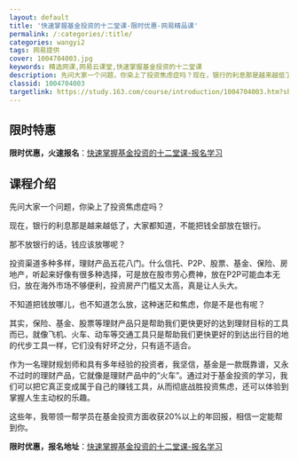 ```yaml
---
layout: default
title: '快速掌握基金投资的十二堂课-限时优惠-网易精品课'
permalink: /:categories/:title/
categories: wangyi2
tags: 网易提供
cover: 1004704003.jpg
keywords: 精选网课,网易云课堂,快速掌握基金投资的十二堂课
description: 先问大家一个问题，你染上了投资焦虑症吗？现在，银行的利息那是越来越低了，大家都知道，不能把钱全部放在银行。那不放银行的话
classid: 1004704003
targetlink: https://study.163.com/course/introduction/1004704003.htm?share=1&shareId=1025206652&utm_campaign=share&utm_medium=iphoneShare&utm_source=&utm_u=1025206652
---
```


## 限时特惠

**限时优惠，火速报名**：[快速掌握基金投资的十二堂课-报名学习](https://study.163.com/course/introduction/1004704003.htm?share=1&shareId=1025206652&utm_campaign=share&utm_medium=iphoneShare&utm_source=&utm_u=1025206652)

## 课程介绍

先问大家一个问题，你染上了投资焦虑症吗？



现在，银行的利息那是越来越低了，大家都知道，不能把钱全部放在银行。



那不放银行的话，钱应该放哪呢？



投资渠道多种多样，理财产品五花八门。什么信托、P2P、股票、基金、保险、房地产，听起来好像有很多种选择，可是放在股市劳心费神，放在P2P可能血本无归，放在海外市场不够便利，投资房产门槛又太高，真是让人头大。



不知道把钱放哪儿，也不知道怎么放，这种迷茫和焦虑，你是不是也有呢？



其实，保险、基金、股票等理财产品只是帮助我们更快更好的达到理财目标的工具而已，就像飞机、火车、动车等交通工具只是帮助我们更快更好的到达出行目的地的代步工具一样，它们没有好坏之分，只有适不适合。



作为一名理财规划师和具有多年经验的投资者，我坚信，基金是一款既靠谱，又永不过时的理财产品，它就像是理财产品中的“火车”。通过对于基金投资的学习，我们可以把它真正变成属于自己的赚钱工具，从而彻底战胜投资焦虑，还可以体验到掌握人生主动权的乐趣。



这些年，我带领一帮学员在基金投资方面收获20%以上的年回报，相信一定能帮到你。

**限时优惠，报名地址**：[快速掌握基金投资的十二堂课-报名学习](https://study.163.com/course/introduction/1004704003.htm?share=1&shareId=1025206652&utm_campaign=share&utm_medium=iphoneShare&utm_source=&utm_u=1025206652)

